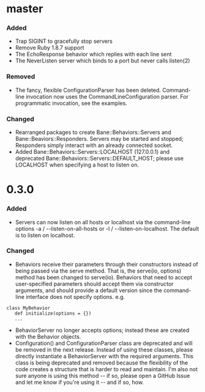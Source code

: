 # master

### Added
 * Trap SIGINT to gracefully stop servers
 * Remove Ruby 1.8.7 support
 * The EchoResponse behavior which replies with each line sent
 * The NeverListen server which binds to a port but never calls listen(2)

### Removed
 * The fancy, flexible ConfigurationParser has been deleted. Command-line invocation now uses the CommandLineConfiguration parser.  For programmatic invocation, see the examples.

### Changed
  * Rearranged packages to create Bane::Behaviors::Servers and Bane::Beaviors::Responders.  Servers may be started and stopped; Responders simply interact with an already connected socket.
  * Added Bane::Behaviors::Servers::LOCALHOST (127.0.0.1) and deprecated Bane::Behaviors::Servers::DEFAULT_HOST; please use LOCALHOST when specifying a host to listen on.

# 0.3.0

### Added
 * Servers can now listen on all hosts or localhost via the command-line options -a / --listen-on-all-hosts or -l / --listen-on-localhost.  The default is to listen on localhost.


### Changed
 * Behaviors receive their parameters through their constructors instead of being passed via the serve method.  That is,
  the serve(io, options) method has been changed to serve(io).  Behaviors that need to accept user-specified parameters
  should accept them via constructor arguments, and should provide a default version since the command-line interface
  does not specify options.  e.g.

```
class MyBehavior
   def initialize(options = {})
   ...
```

* BehaviorServer no longer accepts options; instead these are created with the Behavior objects.
* Configuration() and ConfigurationParser class are deprecated and will be removed in the next release.  Instead of 
  using these classes, please directly instantiate a BehaviorServer with the required arguments.  This class is being
  deprecated and removed because the flexibility of the code creates a structure that is harder to read and maintain.
  I'm also not sure anyone is using this method -- if so, please open a GitHub Issue and let me know if you're using 
  it -- and if so, how.



